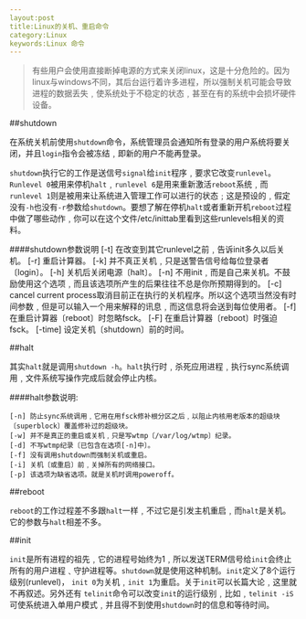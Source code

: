 ```yaml
---
layout:post
title:Linux的关机、重启命令
category:Linux
keywords:Linux 命令
---
```

>有些用户会使用直接断掉电源的方式来关闭linux，这是十分危险的。因为linux与windows不同，其后台运行着许多进程，所以强制关机可能会导致进程的数据丢失﹐使系统处于不稳定的状态﹐甚至在有的系统中会损坏硬件设备。

##shutdown

在系统关机前使用`shutdown`命令，系统管理员会通知所有登录的用户系统将要关闭，并且`login`指令会被冻结﹐即新的用户不能再登录。

`shutdown`执行它的工作是送信号`signal`给`init`程序﹐要求它改变`runlevel`。`Runlevel 0`被用来停机`halt`﹐`runlevel 6`是用来重新激活`reboot`系统﹐而`runlevel 1`则是被用来让系统进入管理工作可以进行的状态﹔这是预设的﹐假定没有`-h`也没有`-r`参数给`shutdown`。要想了解在停机`halt`或者重新开机`reboot`过程中做了哪些动作﹐你可以在这个文件/etc/inittab里看到这些runlevels相关的资料。

####shutdown参数说明
	[-t] 在改变到其它runlevel之前﹐告诉init多久以后关机。
	[-r] 重启计算器。
	[-k] 并不真正关机﹐只是送警告信号给每位登录者〔login〕。
	[-h] 关机后关闭电源〔halt〕。
	[-n] 不用init﹐而是自己来关机。不鼓励使用这个选项﹐而且该选项所产生的后果往往不总是你所预期得到的。
	[-c] cancel current process取消目前正在执行的关机程序。所以这个选项当然没有时间参数﹐但是可以输入一个用来解释的讯息﹐而这信息将会送到每位使用者。
	[-f] 在重启计算器〔reboot〕时忽略fsck。
	[-F] 在重启计算器〔reboot〕时强迫fsck。
	[-time] 设定关机〔shutdown〕前的时间。

##halt

其实`halt`就是调用`shutdown -h`。`halt`执行时﹐杀死应用进程﹐执行sync系统调用﹐文件系统写操作完成后就会停止内核。

####halt参数说明:

	[-n] 防止sync系统调用﹐它用在用fsck修补根分区之后﹐以阻止内核用老版本的超级块〔superblock〕覆盖修补过的超级块。
	[-w] 并不是真正的重启或关机﹐只是写wtmp〔/var/log/wtmp〕纪录。
	[-d] 不写wtmp纪录〔已包含在选项[-n]中〕。
	[-f] 没有调用shutdown而强制关机或重启。
	[-i] 关机〔或重启〕前﹐关掉所有的网络接口。
	[-p] 该选项为缺省选项。就是关机时调用poweroff。

##reboot

`reboot`的工作过程差不多跟`halt`一样﹐不过它是引发主机重启﹐而`halt`是关机。它的参数与`halt`相差不多。

##init

`init`是所有进程的祖先﹐它的进程号始终为1﹐所以发送TERM信号给`init`会终止所有的用户进程﹑守护进程等。`shutdown`就是使用这种机制。`init`定义了8个运行级别(runlevel)， `init 0`为关机﹐`init 1`为重启。关于`init`可以长篇大论﹐这里就不再叙述。另外还有 `telinit`命令可以改变`init`的运行级别﹐比如﹐`telinit -iS`可使系统进入单用户模式﹐并且得不到使用`shutdown`时的信息和等待时间。